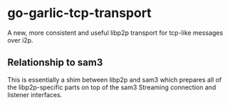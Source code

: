 go-garlic-tcp-transport
=======================

A new, more consistent and useful libp2p transport for tcp-like messages over
i2p.

Relationship to sam3
--------------------

This is essentially a shim between libp2p and sam3 which prepares all of the
libp2p-specific parts on top of the sam3 Streaming connection and listener
interfaces.
